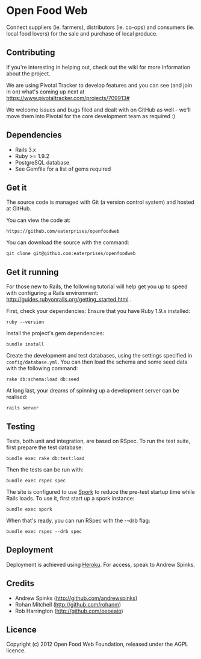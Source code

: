 # Open Food Web

Connect suppliers (ie. farmers), distributors (ie. co-ops) and
consumers (ie. local food lovers) for the sale and purchase of local
produce.

## Contributing

If you're interesting in helping out, check out the wiki for more information about the project.

We are using Pivotal Tracker to develop features and you can see (and join in on) what's coming up next at https://www.pivotaltracker.com/projects/709913#

We welcome issues and bugs filed and dealt with on GitHub as well - we'll move them into Pivotal for the core development team as required :)

## Dependencies

* Rails 3.x
* Ruby >= 1.9.2
* PostgreSQL database
* See Gemfile for a list of gems required


## Get it

The source code is managed with Git (a version control system) and
hosted at GitHub.

You can view the code at:

    https://github.com/eaterprises/openfoodweb

You can download the source with the command:

    git clone git@github.com:eaterprises/openfoodweb


## Get it running

For those new to Rails, the following tutorial will help get you up to speed with configuring a Rails environment: http://guides.rubyonrails.org/getting_started.html .

First, check your dependencies: Ensure that you have Ruby 1.9.x installed:

    ruby --version

Install the project's gem dependencies:

    bundle install

Create the development and test databases, using the settings specified in `config/database.yml`. You can then load the schema and some seed data with the following command:

    rake db:schema:load db:seed

At long last, your dreams of spinning up a development server can be realised:

    rails server


## Testing

Tests, both unit and integration, are based on RSpec. To run the test suite, first prepare the test database:

    bundle exec rake db:test:load

Then the tests can be run with:

    bundle exec rspec spec

The site is configured to use
[Spork](https://github.com/sporkrb/spork) to reduce the pre-test
startup time while Rails loads. To use it, first start up a spork
instance:

    bundle exec spork

When that's ready, you can run RSpec with the --drb flag:

    bundle exec rspec --drb spec


## Deployment

Deployment is achieved using [Heroku](http://heroku.com). For access,
speak to Andrew Spinks.


## Credits

* Andrew Spinks (http://github.com/andrewspinks)
* Rohan Mitchell (http://github.com/rohanm)
* Rob Harrington (http://github.com/oeoeaio)


## Licence

Copyright (c) 2012 Open Food Web Foundation, released under the AGPL licence.
